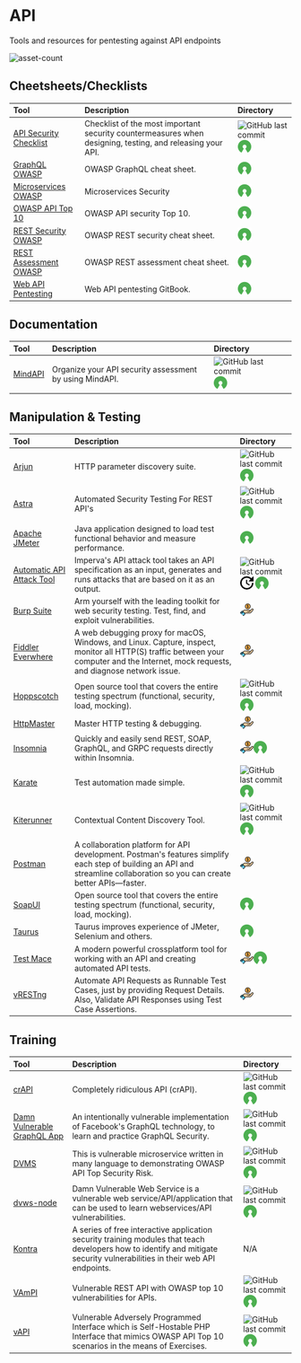 # API

Tools and resources for pentesting against API endpoints

![asset-count](https://img.shields.io/badge/Tools%20%26%20Resources%20Available-31-3c85d4?style=for-the-badge)




## Cheetsheets/Checklists

| Tool | Description | Directory |
| :--- | :--- | :--- |
| [API Security Checklist](https://github.com/shieldfy/API-Security-Checklist) | Checklist of the most important security countermeasures when designing, testing, and releasing your API. | ![GitHub last commit](https://img.shields.io/github/last-commit/shieldfy/API-Security-Checklist?color=3c85d4&style=flat-square) ![opensource](../icons/opensource.png) |
| [GraphQL OWASP](https://cheatsheetseries.owasp.org/cheatsheets/REST_Security_Cheat_Sheet.html) | OWASP GraphQL cheat sheet. | ![opensource](../icons/opensource.png) |
| [Microservices OWASP](https://cheatsheetseries.owasp.org/cheatsheets/Microservices_security.html) | Microservices Security | ![opensource](../icons/opensource.png) |
| [OWASP API Top 10](https://apisecurity.io/encyclopedia/content/owasp-api-security-top-10-cheat-sheet-a4.pdf) | OWASP API security Top 10. | ![opensource](../icons/opensource.png) |
| [REST Security OWASP](https://cheatsheetseries.owasp.org/cheatsheets/REST_Security_Cheat_Sheet.html) | OWASP REST security cheat sheet. | ![opensource](../icons/opensource.png) |
| [REST Assessment OWASP](https://cheatsheetseries.owasp.org/cheatsheets/REST_Assessment_Cheat_Sheet.html) | OWASP REST assessment cheat sheet. | ![opensource](../icons/opensource.png) |
| [Web API Pentesting](https://book.hacktricks.xyz/pentesting/pentesting-web/web-api-pentesting) | Web API pentesting GitBook. | ![opensource](../icons/opensource.png) |

## Documentation

| Tool | Description | Directory |
| :--- | :--- | :--- |
| [MindAPI](https://github.com/dsopas/MindAPI) | Organize your API security assessment by using MindAPI. | ![GitHub last commit](https://img.shields.io/github/last-commit/dsopas/MindAPI?color=3c85d4&style=flat-square) ![opensource](../icons/opensource.png) |

## Manipulation & Testing

| Tool | Description | Directory |
| :--- | :--- | :--- |
| [Arjun](https://github.com/s0md3v/Arjun) | HTTP parameter discovery suite. | ![GitHub last commit](https://img.shields.io/github/last-commit/s0md3v/Arjun?color=3c85d4&style=flat-square) ![opensource](../icons/opensource.png) |
| [Astra](https://github.com/flipkart-incubator/Astra) | Automated Security Testing For REST API's | ![GitHub last commit](https://img.shields.io/github/last-commit/flipkart-incubator/Astra?color=3c85d4&style=flat-square) ![opensource](../icons/opensource.png) |
| [Apache JMeter](https://jmeter.apache.org/download_jmeter.cgi) | Java application designed to load test functional behavior and measure performance. | ![opensource](../icons/opensource.png) |
| [Automatic API Attack Tool](https://github.com/imperva/automatic-api-attack-tool) | Imperva's API attack tool takes an API specification as an input, generates and runs attacks that are based on it as an output. | ![GitHub last commit](https://img.shields.io/github/last-commit/imperva/automatic-api-attack-tool?color=3c85d4&style=flat-square) ![no-recent-update](../icons/no-recent-update.png) ![opensource](../icons/opensource.png) |
| [Burp Suite](https://portswigger.net/burp) | Arm yourself with the leading toolkit for web security testing. Test, find, and exploit vulnerabilities. | ![freemium-service](../icons/freemium-service.png) |
| [Fiddler Everwhere](https://www.telerik.com/fiddler/fiddler-everywhere) | A web debugging proxy for macOS, Windows, and Linux. Capture, inspect, monitor all HTTP\(S\) traffic between your computer and the Internet, mock requests, and diagnose network issue. | ![freemium-service](../icons/freemium-service.png) |
| [Hoppscotch](https://github.com/hoppscotch/hoppscotch) | Open source tool that covers the entire testing spectrum \(functional, security, load, mocking\). | ![GitHub last commit](https://img.shields.io/github/last-commit/hoppscotch/hoppscotch?color=3c85d4&style=flat-square) ![opensource](../icons/opensource.png) |
| [HttpMaster](https://www.httpmaster.net/) | Master HTTP testing & debugging. | ![freemium-service](../icons/freemium-service.png) |
| [Insomnia](https://insomnia.rest/) | Quickly and easily send REST, SOAP, GraphQL, and GRPC requests directly within Insomnia. | ![freemium-service](../icons/freemium-service.png)![opensource](../icons/opensource.png) |
| [Karate](https://github.com/intuit/karate) | Test automation made simple. | ![GitHub last commit](https://img.shields.io/github/last-commit/intuit/karate?color=3c85d4&style=flat-square) ![opensource](../icons/opensource.png) |
| [Kiterunner](https://github.com/assetnote/kiterunner) | Contextual Content Discovery Tool. | ![GitHub last commit](https://img.shields.io/github/last-commit/assetnote/kiterunner?color=3c85d4&style=flat-square) ![opensource](../icons/opensource.png) |
| [Postman](https://www.postman.com/) | A collaboration platform for API development. Postman's features simplify each step of building an API and streamline collaboration so you can create better APIs—faster. | ![freemium-service](../icons/freemium-service.png) |
| [SoapUI](https://www.soapui.org/tools/soapui/) | Open source tool that covers the entire testing spectrum \(functional, security, load, mocking\). | ![opensource](../icons/opensource.png) |
| [Taurus](https://gettaurus.org/) | Taurus improves experience of JMeter, Selenium and others. | ![opensource](../icons/opensource.png) |
| [Test Mace](https://testmace.com/) | A modern powerful crossplatform tool for working with an API and creating automated API tests. | ![freemium-service](../icons/freemium-service.png)![opensource](../icons/opensource.png) |
| [vRESTng](https://vrest.io) | Automate API Requests as Runnable Test Cases, just by providing Request Details. Also, Validate API Responses using Test Case Assertions. | ![freemium-service](../icons/freemium-service.png) |

## Training

| Tool | Description | Directory |
| :--- | :--- | :--- |
| [crAPI](https://github.com/OWASP/crAPI) | Completely ridiculous API \(crAPI\). | ![GitHub last commit](https://img.shields.io/github/last-commit/OWASP/crAPI?color=3c85d4&style=flat-square) ![opensource](../icons/opensource.png) |
| [Damn Vulnerable GraphQL App](https://github.com/dolevf/Damn-Vulnerable-GraphQL-Application) | An intentionally vulnerable implementation of Facebook's GraphQL technology, to learn and practice GraphQL Security. | ![GitHub last commit](https://img.shields.io/github/last-commit/dolevf/Damn-Vulnerable-GraphQL-Application?color=3c85d4&style=flat-square) ![opensource](../icons/opensource.png) |
| [DVMS](https://github.com/ne0z/DamnVulnerableMicroServices) | This is vulnerable microservice written in many language to demonstrating OWASP API Top Security Risk. | ![GitHub last commit](https://img.shields.io/github/last-commit/ne0z/DamnVulnerableMicroServices?color=3c85d4&style=flat-square) ![opensource](../icons/opensource.png) |
| [dvws-node](https://github.com/snoopysecurity/dvws-node) | Damn Vulnerable Web Service is a vulnerable web service/API/application that can be used to learn webservices/API vulnerabilities. | ![GitHub last commit](https://img.shields.io/github/last-commit/snoopysecurity/dvws-node?color=3c85d4&style=flat-square) ![opensource](../icons/opensource.png) |
| [Kontra](https://application.security/free/owasp-top-10-API) | A series of free interactive application security training modules that teach developers how to identify and mitigate security vulnerabilities in their web API endpoints. | N/A |
| [VAmPI](https://github.com/erev0s/VAmPI) | Vulnerable REST API with OWASP top 10 vulnerabilities for APIs. | ![GitHub last commit](https://img.shields.io/github/last-commit/erev0s/VAmPI?color=3c85d4&style=flat-square) ![opensource](../icons/opensource.png) |
| [vAPI](https://github.com/roottusk/vapi) | Vulnerable Adversely Programmed Interface which is Self-Hostable PHP Interface that mimics OWASP API Top 10 scenarios in the means of Exercises. | ![GitHub last commit](https://img.shields.io/github/last-commit/roottusk/vapi?color=3c85d4&style=flat-square) ![opensource](../icons/opensource.png) |

